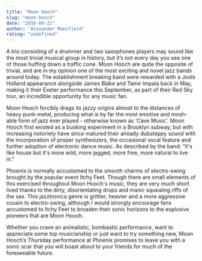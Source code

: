 ```yaml
---
title: "Moon Hooch"
slug: "moon-hooch"
date: "2016-09-22"
author: "Alexander Mansfield"
rating: "undefined"
---
```


A trio consisting of a drummer and two saxophones players may sound like the most trivial musical group in history, but it’s not every day you see one of those huffing down a traffic cone. Moon Hooch are quite the opposite of trivial, and are in my opinion one of the most exciting and novel jazz bands around today. The establishment breaking band were rewarded with a Jools Holland appearance alongside James Blake and Tame Impala back in May, making it their Exeter performance this September, as part of their Red Sky tour, an incredible opportunity for any music fan.

Moon Hooch forcibly drags its jazzy origins almost to the distances of heavy punk-metal, producing what is by far the most emotive and mosh-able form of jazz ever played - otherwise known as 'Cave Music'. Moon Hooch first existed as a busking experiment in a Brooklyn subway, but with increasing notoriety have since matured their already dubsteppy sound with the incorporation of proper synthesizers, the occasional vocal feature and further adoption of electronic dance music. As described by the band: “it's like house but it's more wild, more jagged, more free, more natural to live in."

Phoenix is normally accustomed to the smooth charms of electro-swing brought by the popular event Itchy Feet. Though there are small elements of this exercised throughout Moon Hooch's music, they are very much short lived thanks to the dirty, disorientating drops and manic squealing riffs of the sax. This jazztronica genre is grittier, heavier and a more aggressive cousin to electro-swing, although I would strongly encourage fans accustomed to Itchy Feet to broaden their sonic horizons to the explosive pioneers that are Moon Hooch.

Whether you crave an animalistic, bombastic performance, want to appreciate some top musicianship or just want to try something new, Moon Hooch’s Thursday performance at Phoenix promises to leave you with a sonic scar that you will boast about to your friends for much of the foreseeable future.
